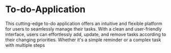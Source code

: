 # To-do-Application
This cutting-edge to-do application offers an intuitive and flexible platform for users to seamlessly manage their tasks. With a clean and user-friendly interface, users can effortlessly add, update, and remove tasks according to their changing priorities. Whether it's a simple reminder or a complex task with multiple steps
